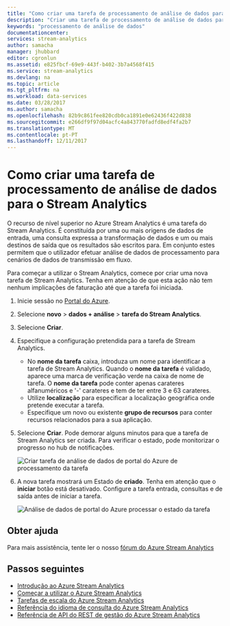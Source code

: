 ```yaml
---
title: "Como criar uma tarefa de processamento de análise de dados para o Stream Analytics | Microsoft Docs"
description: "Criar uma tarefa de processamento de análise de dados para o Stream Analytics | Learning segmento de caminho."
keywords: "processamento de análise de dados"
documentationcenter: 
services: stream-analytics
author: samacha
manager: jhubbard
editor: cgronlun
ms.assetid: e825fbcf-69e9-443f-b402-3b7a4568f415
ms.service: stream-analytics
ms.devlang: na
ms.topic: article
ms.tgt_pltfrm: na
ms.workload: data-services
ms.date: 03/28/2017
ms.author: samacha
ms.openlocfilehash: 82b9c861fee820cdb0ca1891e0e62436f422d838
ms.sourcegitcommit: e266df9f97d04acfc4a843770fadfd8edf4fa2b7
ms.translationtype: MT
ms.contentlocale: pt-PT
ms.lasthandoff: 12/11/2017
---
```

# <a name="how-to-create-a-data-analytics-processing-job-for-stream-analytics"></a>Como criar uma tarefa de processamento de análise de dados para o Stream Analytics
O recurso de nível superior no Azure Stream Analytics é uma tarefa do Stream Analytics.  É constituída por uma ou mais origens de dados de entrada, uma consulta expressa a transformação de dados e um ou mais destinos de saída que os resultados são escritos para. Em conjunto estes permitem que o utilizador efetuar análise de dados de processamento para cenários de dados de transmissão em fluxo.

Para começar a utilizar o Stream Analytics, comece por criar uma nova tarefa de Stream Analytics.  Tenha em atenção de que esta ação não tem nenhum implicações de faturação até que a tarefa foi iniciada.

1. Inicie sessão no [Portal do Azure](https://portal.azure.com/).
2. Selecione **novo** > **dados + análise** > **tarefa do Stream Analytics**.
3. Selecione **Criar**.
   
3. Especifique a configuração pretendida para a tarefa de Stream Analytics.
   
   * No **nome da tarefa** caixa, introduza um nome para identificar a tarefa de Stream Analytics. Quando o **nome da tarefa** é validado, aparece uma marca de verificação verde na caixa de nome de tarefa. O **nome da tarefa** pode conter apenas carateres alfanuméricos e '-' carateres e tem de ter entre 3 e 63 carateres.
   * Utilize **localização** para especificar a localização geográfica onde pretende executar a tarefa.
   * Especifique um novo ou existente **grupo de recursos** para conter recursos relacionados para a sua aplicação.
4. Selecione **Criar**.
Pode demorar alguns minutos para que a tarefa de Stream Analytics ser criada. Para verificar o estado, pode monitorizar o progresso no hub de notificações.
    
   ![Criar tarefa de análise de dados de portal do Azure de processamento da tarefa](./media/stream-analytics-create-a-job/5-stream-analytics-create-a-job.png)  
5. A nova tarefa mostrará um Estado de **criado**. Tenha em atenção que o **iniciar** botão está desativado. Configure a tarefa entrada, consultas e de saída antes de iniciar a tarefa.

   
   ![Análise de dados de portal do Azure processar o estado da tarefa](./media/stream-analytics-create-a-job/6-stream-analytics-create-a-job.png)  

## <a name="get-help"></a>Obter ajuda
Para mais assistência, tente ler o nosso [fórum do Azure Stream Analytics](https://social.msdn.microsoft.com/Forums/en-US/home?forum=AzureStreamAnalytics)

## <a name="next-steps"></a>Passos seguintes
* [Introdução ao Azure Stream Analytics](stream-analytics-introduction.md)
* [Começar a utilizar o Azure Stream Analytics](stream-analytics-real-time-fraud-detection.md)
* [Tarefas de escala do Azure Stream Analytics](stream-analytics-scale-jobs.md)
* [Referência do idioma de consulta do Azure Stream Analytics](https://msdn.microsoft.com/library/azure/dn834998.aspx)
* [Referência de API do REST de gestão do Azure Stream Analytics](https://msdn.microsoft.com/library/azure/dn835031.aspx)

